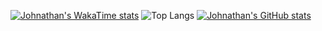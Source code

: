 [![Johnathan's WakaTime stats](https://github-readme-stats.vercel.app/api/wakatime?username=johnnytest07)](https://github.com/johnnytest07/github-readme-stats)
![Top Langs](https://github-readme-stats.vercel.app/api/top-langs/?username=johnnytest07&hide_progress=true)
[![Johnathan's GitHub stats](https://github-readme-stats.vercel.app/api?username=johnnytest07)](https://github.com/johnnytest07/github-readme-stats)
<!--
**johnnytest07/johnnytest07** is a ✨ _special_ ✨ repository because its `README.md` (this file) appears on your GitHub profile.

Here are some ideas to get you started:

- 🔭 I’m currently working on ...
- 🌱 I’m currently learning ...
- 👯 I’m looking to collaborate on ...
- 🤔 I’m looking for help with ...
- 💬 Ask me about ...
- 📫 How to reach me: ...
- 😄 Pronouns: ...
- ⚡ Fun fact: ...
-->
